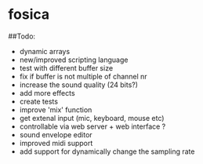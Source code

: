 fosica
======

##Todo:
* dynamic arrays
* new/improved scripting language
* test with different buffer size
* fix if buffer is not multiple of channel nr
* increase the sound quality (24 bits?)
* add more effects
* create tests
* improve 'mix' function
* get extenal input (mic, keyboard, mouse etc)
* controllable via web server + web interface ?
* sound envelope editor
* improved midi support
* add support for dynamically change the sampling rate
